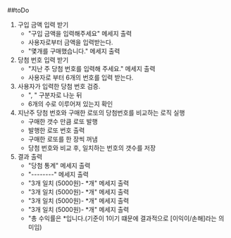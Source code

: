 ##toDo
1. 구입 금액 입력 받기
    - "구입 금액을 입력해주세요" 메세지 출력
    - 사용자로부터 금액을 입력받는다.
    - "몇개를 구매했습니다." 메세지 출력
2. 당첨 번호 입력 받기
    - "지난 주 당첨 번호를 입력해 주세요." 메세지 출력
    - 사용자로 부터 6개의 번호를 입력 받는다.
3. 사용자가 입력한 당첨 번호 검증.
    - ", " 구분자로 나눈 뒤
    - 6개의 수로 이루어져 있는지 확인
4. 지난주 당첨 번호와 구매한 로또의 당첨번호를 비교하는 로직 실행
    - 구매한 갯수 만큼 로또 발행
    - 발행한 로또 번호 출력
    - 구매한 로또를 한 장씩 꺼냄
    - 당첨 번호와 비교 후, 일치하는 번호의 갯수를 저장
5. 결과 출력
    - "당첨 통계" 메세지 출력
    - "--------" 메세지 출력
    - "3개 일치 (5000원)- *개" 메세지 출력
    - "3개 일치 (5000원)- *개" 메세지 출력
    - "3개 일치 (5000원)- *개" 메세지 출력
    - "3개 일치 (5000원)- *개" 메세지 출력
    - "총 수익률은 *입니다.(기준이 1이기 떄문에 결과적으로 [이익이/손해]라는 의미임)